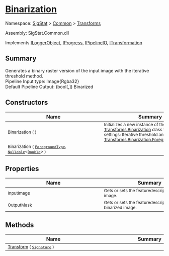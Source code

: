 # [Binarization](./Binarization.md)

Namespace: [SigStat]() > [Common](./../README.md) > [Transforms](./README.md)

Assembly: SigStat.Common.dll

Implements [ILoggerObject](./../ILoggerObject.md), [IProgress](./../Helpers/IProgress.md), [IPipelineIO](./../Pipeline/IPipelineIO.md), [ITransformation](./../ITransformation.md)

## Summary
Generates a binary raster version of the input image with the iterative threshold method.  <br>Pipeline Input type: Image{Rgba32}<br>Default Pipeline Output: (bool[,]) Binarized

## Constructors

| Name | Summary | 
| --- | --- | 
| <sub>Binarization (  )</sub><div style="width: 290px">| <sub>Initializes a new instance of the [Transforms.Binarization](https://github.com/hargitomi97/sigstat/blob/master/docs/md/SigStat/Common/Transforms/Binarization.md) class with default settings: Iterative threshold and [Transforms.Binarization.ForegroundType.Dark](https://github.com/hargitomi97/sigstat/blob/master/docs/md/.md).</sub><div style="width: 290px">| <br>
| <sub>Binarization ( [`ForegroundType`](./Binarization.md), [`Nullable`](https://docs.microsoft.com/en-us/dotnet/api/System.Nullable-1)\<[`Double`](https://docs.microsoft.com/en-us/dotnet/api/System.Double)> )</sub><div style="width: 290px">| <sub></sub><div style="width: 290px">| <br>


## Properties

| Name | Summary | 
| --- | --- | 
| <sub>InputImage</sub><div style="width: 290px">| <sub>Gets or sets the featuredescriptor of the input image.</sub><div style="width: 290px">| <br>
| <sub>OutputMask</sub><div style="width: 290px">| <sub>Gets or sets the featuredescriptor of a the binarized image.</sub><div style="width: 290px">| <br>


## Methods

| Name | Summary | 
| --- | --- | 
| <sub>[Transform](./Methods/Binarization-100663642.md) ( [`Signature`](./../Signature.md) )</sub><div style="width: 290px">| <sub></sub><div style="width: 290px">| <br>


